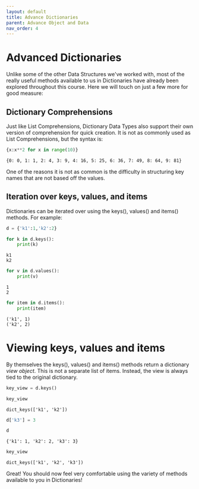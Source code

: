 ```yaml
---
layout: default
title: Advance Dictionaries
parent: Advance Object and Data
nav_order: 4
---
```

# Advanced Dictionaries
Unlike some of the other Data Structures we've worked with, most of the really useful methods available to us in Dictionaries have already been explored throughout this course. Here we will touch on just a few more for good measure:

## Dictionary Comprehensions

Just like List Comprehensions, Dictionary Data Types also support their own version of comprehension for quick creation. It is not as commonly used as List Comprehensions, but the syntax is:


```python
{x:x**2 for x in range(10)}
```




    {0: 0, 1: 1, 2: 4, 3: 9, 4: 16, 5: 25, 6: 36, 7: 49, 8: 64, 9: 81}



One of the reasons it is not as common is the difficulty in structuring key names that are not based off the values.

## Iteration over keys, values, and items
Dictionaries can be iterated over using the keys(), values() and items() methods. For example:


```python
d = {'k1':1,'k2':2}
```


```python
for k in d.keys():
    print(k)
```

    k1
    k2
    


```python
for v in d.values():
    print(v)
```

    1
    2
    


```python
for item in d.items():
    print(item)
```

    ('k1', 1)
    ('k2', 2)
    

# Viewing keys, values and items
By themselves the keys(), values() and items() methods return a dictionary *view object*. This is not a separate list of items. Instead, the view is always tied to the original dictionary.


```python
key_view = d.keys()

key_view
```




    dict_keys(['k1', 'k2'])




```python
d['k3'] = 3

d
```




    {'k1': 1, 'k2': 2, 'k3': 3}




```python
key_view
```




    dict_keys(['k1', 'k2', 'k3'])



Great! You should now feel very comfortable using the variety of methods available to you in Dictionaries!
